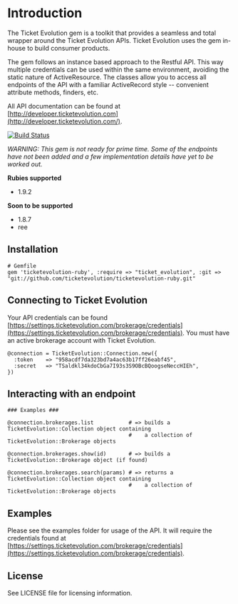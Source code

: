 Introduction
============
The Ticket Evolution gem is a toolkit that provides a seamless and total wrapper around the Ticket Evolution APIs. Ticket Evolution uses the gem in-house to build consumer products.

The gem follows an instance based approach to the Restful API. This way multiple credentials can be used within the same environment, avoiding the static nature of ActiveResource. The classes allow you to access all endpoints of the API with a familiar ActiveRecord style -- convenient attribute methods, finders, etc.

All API documentation can be found at [http://developer.ticketevolution.com](http://developer.ticketevolution.com/).

[![Build Status](https://secure.travis-ci.org/ticketevolution/ticketevolution-ruby.png)](http://travis-ci.org/[YOUR_GITHUB_USERNAME]/[YOUR_PROJECT_NAME])

_WARNING: This gem is not ready for prime time. Some of the endpoints have not been added and a few implementation details have yet to be worked out._

**Rubies supported**

- 1.9.2

**Soon to be supported**

- 1.8.7
- ree


Installation
------------
    # Gemfile
    gem 'ticketevolution-ruby', :require => "ticket_evolution", :git => "git://github.com/ticketevolution/ticketevolution-ruby.git"


Connecting to Ticket Evolution
------------------------------
Your API credentials can be found [https://settings.ticketevolution.com/brokerage/credentials](https://settings.ticketevolution.com/brokerage/credentials). You must have an active brokerage account with Ticket Evolution.

    @connection = TicketEvolution::Connection.new({
      :token    => "958acdf7da323bd7a4ac63b17ff26eabf45",
      :secret   => "TSaldkl34kdoCbGa7I93s3S9OBcBQoogseNeccHIEh",
    })


Interacting with an endpoint
----------------------------

    ### Examples ###

    @connection.brokerages.list           # => builds a TicketEvolution::Collection object containing
                                          #    a collection of TicketEvolution::Brokerage objects

    @connection.brokerages.show(id)       # => builds a TicketEvolution::Brokerage object (if found)

    @connection.brokerages.search(params) # => returns a TicketEvolution::Collection object containing
                                          #    a collection of TicketEvolution::Brokerage objects

Examples
--------
Please see the examples folder for usage of the API. It will require the credentials found at [https://settings.ticketevolution.com/brokerage/credentials](https://settings.ticketevolution.com/brokerage/credentials).

License
-------

See LICENSE file for licensing information.
